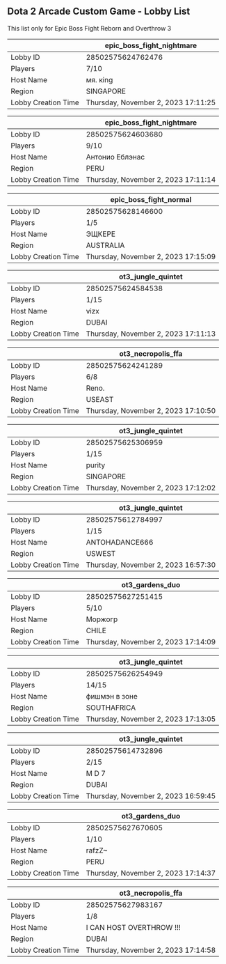 ## Dota 2 Arcade Custom Game - Lobby List

This list only for Epic Boss Fight Reborn and Overthrow 3

|  | epic_boss_fight_nightmare |
| ------ | ------ |
| Lobby ID | 28502575624762476 |
| Players | 7/10 |
| Host Name | мя. кing |
| Region | SINGAPORE |
| Lobby Creation Time | Thursday, November 2, 2023 17:11:25 |


|  | epic_boss_fight_nightmare |
| ------ | ------ |
| Lobby ID | 28502575624603680 |
| Players | 9/10 |
| Host Name | Антонио Еблэнас |
| Region | PERU |
| Lobby Creation Time | Thursday, November 2, 2023 17:11:14 |


|  | epic_boss_fight_normal |
| ------ | ------ |
| Lobby ID | 28502575628146600 |
| Players | 1/5 |
| Host Name | ЭЩКЕРЕ |
| Region | AUSTRALIA |
| Lobby Creation Time | Thursday, November 2, 2023 17:15:09 |


|  | ot3_jungle_quintet |
| ------ | ------ |
| Lobby ID | 28502575624584538 |
| Players | 1/15 |
| Host Name | vizx |
| Region | DUBAI |
| Lobby Creation Time | Thursday, November 2, 2023 17:11:13 |


|  | ot3_necropolis_ffa |
| ------ | ------ |
| Lobby ID | 28502575624241289 |
| Players | 6/8 |
| Host Name | Reno. |
| Region | USEAST |
| Lobby Creation Time | Thursday, November 2, 2023 17:10:50 |


|  | ot3_jungle_quintet |
| ------ | ------ |
| Lobby ID | 28502575625306959 |
| Players | 1/15 |
| Host Name | purity |
| Region | SINGAPORE |
| Lobby Creation Time | Thursday, November 2, 2023 17:12:02 |


|  | ot3_jungle_quintet |
| ------ | ------ |
| Lobby ID | 28502575612784997 |
| Players | 1/15 |
| Host Name | ANTOHADANCE666 |
| Region | USWEST |
| Lobby Creation Time | Thursday, November 2, 2023 16:57:30 |


|  | ot3_gardens_duo |
| ------ | ------ |
| Lobby ID | 28502575627251415 |
| Players | 5/10 |
| Host Name | Моржогр |
| Region | CHILE |
| Lobby Creation Time | Thursday, November 2, 2023 17:14:09 |


|  | ot3_jungle_quintet |
| ------ | ------ |
| Lobby ID | 28502575626254949 |
| Players | 14/15 |
| Host Name | фишмэн в зоне |
| Region | SOUTHAFRICA |
| Lobby Creation Time | Thursday, November 2, 2023 17:13:05 |


|  | ot3_jungle_quintet |
| ------ | ------ |
| Lobby ID | 28502575614732896 |
| Players | 2/15 |
| Host Name | M D 7 |
| Region | DUBAI |
| Lobby Creation Time | Thursday, November 2, 2023 16:59:45 |


|  | ot3_gardens_duo |
| ------ | ------ |
| Lobby ID | 28502575627670605 |
| Players | 1/10 |
| Host Name | rafzZ~ |
| Region | PERU |
| Lobby Creation Time | Thursday, November 2, 2023 17:14:37 |


|  | ot3_necropolis_ffa |
| ------ | ------ |
| Lobby ID | 28502575627983167 |
| Players | 1/8 |
| Host Name | I CAN HOST OVERTHROW !!! |
| Region | DUBAI |
| Lobby Creation Time | Thursday, November 2, 2023 17:14:58 |


